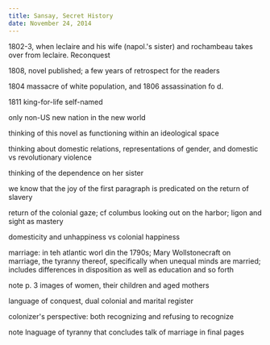 ```yaml
---
title: Sansay, Secret History
date: November 24, 2014
---
```


1802-3, when leclaire and his wife (napol.'s sister) and rochambeau takes over from leclaire. Reconquest

1808, novel published; a few years of retrospect for the readers

1804 massacre of white population, and 1806 assassination fo d.

1811 king-for-life self-named

only non-US new nation in the new world

thinking of this novel as functioning within an ideological space

thinking about domestic relations, representations of gender, and domestic vs revolutionary violence

thinking of the dependence on her sister

we know that the joy of the first paragraph is predicated on the return of slavery

return of the colonial gaze; cf columbus looking out on the harbor; ligon and sight as mastery

domesticity and unhappiness vs colonial happiness

marriage: in teh atlantic worl din the 1790s; Mary Wollstonecraft on marriage, the tyranny thereof, specifically when unequal minds are married; includes differences in disposition as well as education and so forth

note p. 3 images of women, their children and aged mothers

language of conquest, dual colonial and marital register

colonizer's perspective: both recognizing and refusing to recognize

note lnaguage of tyranny that concludes talk of marriage in final pages
